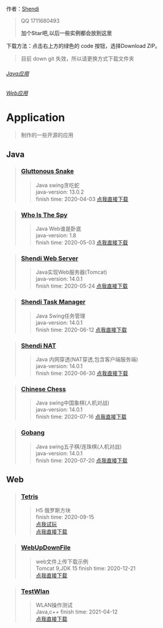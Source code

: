 作者：[Shendi](https://1711680493.github.io "Shendi Website")

>QQ 1711680493
>
><b>加个Star吧,以后一些实例都会放到这里</b>



下载方法：点击右上方的绿色的 code 按钮，选择Download ZIP。

> 目前 down git 失效，所以请更换方式下载文件夹



###### [Java应用](#java)

###### [Web应用](#web)



# Application
>制作的一些开源的应用
## Java
>### [Gluttonous Snake](https://github.com/1711680493/Application/tree/master/GluttonousSnake)
>>Java swing贪吃蛇<br>
>>java-version: 13.0.2<br>
>>finish time: 2020-04-03
>>[点我直接下载](https://www.itsvse.com/downgit/#/home?url=https://github.com/1711680493/Application/tree/master/GluttonousSnake)

>### [Who Is The Spy](https://github.com/1711680493/Application/tree/master/WhoIsTheSpy)
>>Java Web谁是卧底<br>
>>java-version: 1.8<br>
>>finish time: 2020-05-03
>>[点我直接下载](https://www.itsvse.com/downgit/#/home?url=https://github.com/1711680493/Application/tree/master/WhoIsTheSpy)

>### [Shendi Web Server](https://github.com/1711680493/Application/tree/master/ShendiWebServer)
>>Java实现Web服务器(Tomcat)<br>
>>java-version: 14.0.1<br>
>>finish time: 2020-05-24
>>[点我直接下载](https://www.itsvse.com/downgit/#/home?url=https://github.com/1711680493/Application/tree/master/ShendiWebServer)

>### [Shendi Task Manager](https://github.com/1711680493/Application/tree/master/ShendiTaskManager)
>>Java Swing任务管理<br>
>>java-version: 14.0.1<br>
>>finish time: 2020-06-12
>>[点我直接下载](https://www.itsvse.com/downgit/#/home?url=https://github.com/1711680493/Application/tree/master/ShendiTaskManager)

>### [Shendi NAT](https://github.com/1711680493/Application/tree/master/ShendiNAT)
>>Java 内网穿透(NAT穿透,包含客户端服务端)<br>
>>java-version: 14.0.1<br>
>>finish time: 2020-06-30
>>[点我直接下载](https://www.itsvse.com/downgit/#/home?url=https://github.com/1711680493/Application/tree/master/ShendiNAT)

>### [Chinese Chess](https://github.com/1711680493/Application/tree/master/ChineseChess)
>>Java swing中国象棋(人机对战)<br>
>>java-version: 14.0.1<br>
>>finish time: 2020-07-16
>>[点我直接下载](https://www.itsvse.com/downgit/#/home?url=https://github.com/1711680493/Application/tree/master/ChineseChess)

>### [Gobang](https://github.com/1711680493/Application/tree/master/Gobang)
>>Java swing五子棋/连珠棋(人机对战)<br>
>>java-version: 14.0.1<br>
>>finish time: 2020-07-20
>>[点我直接下载](https://www.itsvse.com/downgit/#/home?url=https://github.com/1711680493/Application/tree/master/Gobang)

## Web
>### [Tetris](https://github.com/1711680493/Application/tree/master/Tetris)
>>H5 俄罗斯方块<br>
>>finish time: 2020-09-15<br>
>>[点我试玩](https://1711680493.github.io/Tetris/index.html)<br>
>>[点我直接下载](https://www.itsvse.com/downgit/#/home?url=https://github.com/1711680493/Application/tree/master/Tetris)

>### [WebUpDownFile](https://github.com/1711680493/Application/tree/master/WebUpDownFile)
>>web文件上传下载示例<br>
>>Tomcat 9,JDK 15
>>finish time: 2020-12-21<br>
>>[点我直接下载](https://www.itsvse.com/downgit/#/home?url=https://github.com/1711680493/Application/tree/master/WebUpDownFile)

>### [TestWlan](https://github.com/1711680493/Application/tree/master/TestWlan)
>>WLAN操作测试<br>
>>Java,c++
>>finish time: 2021-04-12<br>
>>[点我直接下载](https://www.itsvse.com/downgit/#/home?url=https://github.com/1711680493/Application/tree/master/TestWlan)
